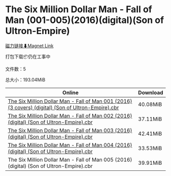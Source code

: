 # The Six Million Dollar Man - Fall of Man (001-005)(2016)(digital)(Son of Ultron-Empire)

[磁力链接⬇Magnet Link](magnet:?xt=urn:btih:71a76fd92fc12e5871fde36c7075a6e569260198&dn=The%20Six%20Million%20Dollar%20Man%20-%20Fall%20of%20Man%20%28001-005%29%282016%29%28digital%29%28Son%20of%20Ultron-Empire%29)

打包下载📦仍在工事中

文件数：5

总大小：193.04MiB

Online | Download
--- | ---
[The Six Million Dollar Man - Fall of Man 001 (2016) (3 covers) (digital) (Son of Ultron-Empire).cbr](https://github.com/alicewish/markdown/blob/master/comic/Six-Million-Dollar-Man-Fall-of-Man-001-2016-3-covers-digital-Son-of-Ultron-Empire-cbr.md) | 40.08MiB
[The Six Million Dollar Man - Fall of Man 002 (2016) (digital) (Son of Ultron-Empire).cbr](https://github.com/alicewish/markdown/blob/master/comic/Six-Million-Dollar-Man-Fall-of-Man-002-2016-digital-Son-of-Ultron-Empire-cbr.md) | 37.11MiB
[The Six Million Dollar Man - Fall of Man 003 (2016) (digital) (Son of Ultron-Empire).cbr](https://github.com/alicewish/markdown/blob/master/comic/Six-Million-Dollar-Man-Fall-of-Man-003-2016-digital-Son-of-Ultron-Empire-cbr.md) | 42.41MiB
[The Six Million Dollar Man - Fall of Man 004 (2016) (digital) (Son of Ultron-Empire).cbr](https://github.com/alicewish/markdown/blob/master/comic/Six-Million-Dollar-Man-Fall-of-Man-004-2016-digital-Son-of-Ultron-Empire-cbr.md) | 33.53MiB
The Six Million Dollar Man - Fall of Man 005 (2016) (digital) (Son of Ultron-Empire).cbr | 39.91MiB